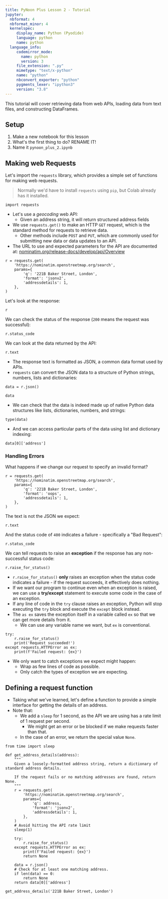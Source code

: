 ```yaml
---
title: PyNoon Plus Lesson 2 - Tutorial
jupyter:
  nbformat: 4
  nbformat_minor: 4
  kernelspec:
     display_name: Python (Pyodide)
     language: python
     name: python
  language_info:
     codemirror_mode:
       name: python
       version: 3
     file_extension: ".py"
     mimetype: "text/x-python"
     name: "python"
     nbconvert_exporter: "python"
     pygments_lexer: "ipython3"
     version: "3.8"
---
```


This tutorial will cover retrieving data from web APIs, loading
data from text files, and constructing DataFrames.

## Setup

1. Make a new notebook for this lesson
2. What's the first thing to do? RENAME IT!
3. Name it `pynoon_plus_2.ipynb`

## Making web Requests

Let's import the `requests` library, which provides a simple set of
functions for making web requests.

> Normally we'd have to install `requests` using `pip`, but Colab
> already has it installed.

```code
import requests
```

* Let's use a *geocoding* web API:
  * Given an address string, it will return structured address fields
* We use `requests.get()` to make an HTTP `GET` request, which is the
  standard method for requests to retrieve data.
  * Other methods include `POST` and `PUT`, which are commonly used
    for submitting new data or data updates to an API.
* The URL to use and expected parameters for the API are documented
  at: [nominatim.org/release-docs/develop/api/Overview](https://nominatim.org/release-docs/develop/api/Overview/)

```code
r = requests.get(
    'https://nominatim.openstreetmap.org/search',
    params={
        'q': '221B Baker Street, London',
        'format': 'jsonv2',
        'addressdetails': 1,
    },
)
```

Let's look at the response:

```code
r
```

We can check the status of the response (`200` means the request was
successful):

```code
r.status_code
```

We can look at the data returned by the API:

```code
r.text
```

* The response text is formatted as JSON, a common data format used by
  APIs.
* `requests` can convert the JSON data to a structure of Python
  strings, numbers, lists and dictionaries:

```code
data = r.json()
```

```code
data
```

* We can check that the data is indeed made up of native Python data
  structures like lists, dictionaries, numbers, and strings:

```code
type(data)
```

* And we can access particular parts of the data using list and
  dictionary indexing:

```code
data[0]['address']
```

### Handling Errors

What happens if we change our request to specify an invalid format?

```code
r = requests.get(
    'https://nominatim.openstreetmap.org/search',
    params={
        'q': '221B Baker Street, London',
        'format': 'oops',
        'addressdetails': 1,
    },
)
```

The text is not the JSON we expect:

```code
r.text
```

And the status code of `400` indicates a failure - specifically a "Bad
Request":

```code
r.status_code
```

We can tell requests to raise an **exception** if the response has any
non-successful status code:

```code
r.raise_for_status()
```

* `r.raise_for_status()` **only** raises an exception when the status
  code indicates a failure - if the request succeeds, it effectively
  does nothing.
* If we want our program to continue even when an exception is raised,
  we can use a **try/except** statement to execute some code in the
  case of an exception.
* If any line of code in the `try` clause raises an exception, Python
  will stop executing the `try` block and execute the `except` block
  instead.
* The `as ex` saves the exception itself in a variable called `ex` so
  that we can get more details from it.
  * We can use any variable name we want, but `ex` is conventional.

```code
try:
    r.raise_for_status()
    print('Request succeeded!')
except requests.HTTPError as ex:
    print(f'Failed request: {ex}')
```

* We only want to catch exceptions we expect might happen:
  * Wrap as few lines of code as possible.
  * Only catch the types of exception we are expecting.

## Defining a request function

* Taking what we've learned, let's define a function to provide a
  simple interface for getting the details of an address.
* Note that:
  * We add a `sleep` for 1 second, as the API we are using has
    a rate limit of 1 request per second.
    * We might get an error or be blocked if we make requests faster
      than that.
  * In the case of an error, we return the special value `None`.

```code
from time import sleep

def get_address_details(address):
    """
    Given a loosely-formatted address string, return a dictionary of standard address details.

    If the request fails or no matching addresses are found, return None.
    """
    r = requests.get(
        'https://nominatim.openstreetmap.org/search',
        params={
            'q': address,
            'format': 'jsonv2',
            'addressdetails': 1,
        },
    )
    # Avoid hitting the API rate limit
    sleep(1)

    try:
        r.raise_for_status()
    except requests.HTTPError as ex:
        print(f'Failed request: {ex}')
        return None

    data = r.json()
    # Check for at least one matching address.
    if len(data) == 0:
        return None
    return data[0]['address']

get_address_details('221B Baker Street, London')
```
